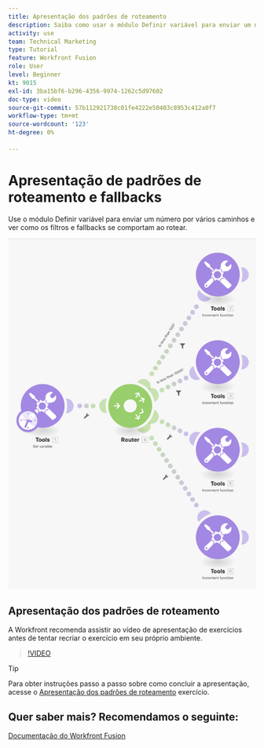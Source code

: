 ```yaml
---
title: Apresentação dos padrões de roteamento
description: Saiba como usar o módulo Definir variável para enviar um número por vários caminhos para ver como os filtros e fallbacks se comportam [!DNL Adobe Workfront Fusion].
activity: use
team: Technical Marketing
type: Tutorial
feature: Workfront Fusion
role: User
level: Beginner
kt: 9015
exl-id: 3ba15bf6-b296-4356-9974-1262c5d97602
doc-type: video
source-git-commit: 57b112921738c01fe4222e50403c8953c412a0f7
workflow-type: tm+mt
source-wordcount: '123'
ht-degree: 0%

---
```


# Apresentação de padrões de roteamento e fallbacks

Use o módulo Definir variável para enviar um número por vários caminhos e ver como os filtros e fallbacks se comportam ao rotear.

![Uma imagem do cenário de Fusão](assets/universal-connectors-and-routing-7.png)

## Apresentação dos padrões de roteamento

A Workfront recomenda assistir ao vídeo de apresentação de exercícios antes de tentar recriar o exercício em seu próprio ambiente.

>[!VIDEO](https://video.tv.adobe.com/v/335274/?quality=12&learn=on)

>[!TIP]
>
>Para obter instruções passo a passo sobre como concluir a apresentação, acesse o [Apresentação dos padrões de roteamento](https://experienceleague.adobe.com/docs/workfront-learn/tutorials-workfront/fusion/exercises/routing-patterns.html?lang=en) exercício.


## Quer saber mais? Recomendamos o seguinte:

[Documentação do Workfront Fusion](https://experienceleague.adobe.com/docs/workfront/using/adobe-workfront-fusion/workfront-fusion-2.html?lang=en)
